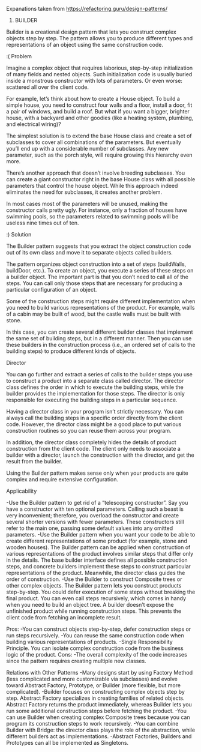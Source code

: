 Expanations taken from https://refactoring.guru/design-patterns/

1) BUILDER

Builder is a creational design pattern that lets you construct complex objects step by step. The pattern allows you to produce different types and representations of an object using the same construction code.

:( Problem

Imagine a complex object that requires laborious, step-by-step initialization of many fields and nested objects. Such initialization code is usually buried inside a monstrous constructor with lots of parameters. Or even worse: scattered all over the client code.

For example, let’s think about how to create a House object. To build a simple house, you need to construct four walls and a floor, install a door, fit a pair of windows, and build a roof. But what if you want a bigger, brighter house, with a backyard and other goodies (like a heating system, plumbing, and electrical wiring)?

The simplest solution is to extend the base House class and create a set of subclasses to cover all combinations of the parameters. But eventually you’ll end up with a considerable number of subclasses. Any new parameter, such as the porch style, will require growing this hierarchy even more.

There’s another approach that doesn’t involve breeding subclasses. You can create a giant constructor right in the base House class with all possible parameters that control the house object. While this approach indeed eliminates the need for subclasses, it creates another problem.

In most cases most of the parameters will be unused, making the constructor calls pretty ugly. For instance, only a fraction of houses have swimming pools, so the parameters related to swimming pools will be useless nine times out of ten.

:) Solution

The Builder pattern suggests that you extract the object construction code out of its own class and move it to separate objects called builders.

The pattern organizes object construction into a set of steps (buildWalls, buildDoor, etc.). To create an object, you execute a series of these steps on a builder object. The important part is that you don’t need to call all of the steps. You can call only those steps that are necessary for producing a particular configuration of an object.

Some of the construction steps might require different implementation when you need to build various representations of the product. For example, walls of a cabin may be built of wood, but the castle walls must be built with stone.

In this case, you can create several different builder classes that implement the same set of building steps, but in a different manner. Then you can use these builders in the construction process (i.e., an ordered set of calls to the building steps) to produce different kinds of objects.

Director

You can go further and extract a series of calls to the builder steps you use to construct a product into a separate class called director. The director class defines the order in which to execute the building steps, while the builder provides the implementation for those steps. The director is only responsible for executing the building steps in a particular sequence.

Having a director class in your program isn’t strictly necessary. You can always call the building steps in a specific order directly from the client code. However, the director class might be a good place to put various construction routines so you can reuse them across your program.

In addition, the director class completely hides the details of product construction from the client code. The client only needs to associate a builder with a director, launch the construction with the director, and get the result from the builder.

Using the Builder pattern makes sense only when your products are quite complex and require extensive configuration.

Applicability

-Use the Builder pattern to get rid of a “telescoping constructor”.
  Say you have a constructor with ten optional parameters. Calling such a beast is very inconvenient; therefore, you overload the constructor and create several shorter versions with fewer parameters. These constructors still refer to the main one, passing some default values into any omitted parameters.
-Use the Builder pattern when you want your code to be able to create different representations of some product (for example, stone and wooden houses).
  The Builder pattern can be applied when construction of various representations of the product involves similar steps that differ only in the details.
  The base builder interface defines all possible construction steps, and concrete builders implement these steps to construct particular representations of the product. Meanwhile, the director class guides the order of construction.
-Use the Builder to construct Composite trees or other complex objects.
  The Builder pattern lets you construct products step-by-step. You could defer execution of some steps without breaking the final product. You can even call steps recursively, which comes in handy when you need to build an object tree.
  A builder doesn’t expose the unfinished product while running construction steps. This prevents the client code from fetching an incomplete result.

Pros:
-You can construct objects step-by-step, defer construction steps or run steps recursively.
-You can reuse the same construction code when building various representations of products.
-Single Responsibility Principle. You can isolate complex construction code from the business logic of the product.
Cons:
-The overall complexity of the code increases since the pattern requires creating multiple new classes.

Relations with Other Patterns
-Many designs start by using Factory Method (less complicated and more customizable via subclasses) and evolve toward Abstract Factory, Prototype, or Builder (more flexible, but more complicated).
-Builder focuses on constructing complex objects step by step. Abstract Factory specializes in creating families of related objects. Abstract Factory returns the product immediately, whereas Builder lets you run some additional construction steps before fetching the product.
-You can use Builder when creating complex Composite trees because you can program its construction steps to work recursively.
-You can combine Builder with Bridge: the director class plays the role of the abstraction, while different builders act as implementations.
-Abstract Factories, Builders and Prototypes can all be implemented as Singletons.

